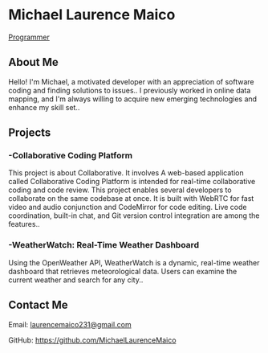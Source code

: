 <h1>Michael Laurence Maico</h1><a href='https://https://github.com/MichaelLaurenceMaico'>Programmer</a>


<section id="about-me">
    <h2>About Me</h2> 
    <p>Hello! I'm Michael, a motivated developer with an appreciation of software coding and finding solutions to issues.. I previously worked in online data mapping, and I'm always willing to acquire new emerging technologies and enhance my skill set..</p>
</section>

<section id="projects">
    <h2>Projects</h2>
    <div class="project"> 
        <h3>-Collaborative Coding Platform</h3>
        <p>This project is about Collaborative. It involves A web-based application called Collaborative Coding Platform is intended for real-time collaborative coding and code review. This project enables several developers to collaborate on the same codebase at once. It is built with WebRTC for fast video and audio conjunction and CodeMirror for code editing. Live code coordination, built-in chat, and Git version control integration are among the features..</p>
    </div>
    <div class="project">
        <h3>-WeatherWatch: Real-Time Weather Dashboard</h3>
        <p>Using the OpenWeather API, WeatherWatch is a dynamic, real-time weather dashboard that retrieves meteorological data. Users can examine the current weather and search for any city..</p>
    </div>
</section>

<section id="contact-me">
    <h2>Contact Me</h2>
    <p>Email: <a href="mailto:your.email@example.com">laurencemaico231@gmail.com</a></p> 
   <p>GitHub: <a href="https://github.com/your-username" target="_blank">https://github.com/MichaelLaurenceMaico</a></p>
</section>
